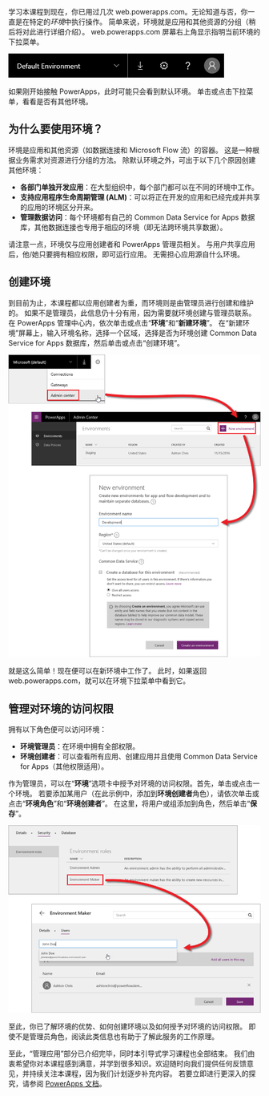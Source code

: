 学习本课程到现在，你已用过几次 web.powerapps.com。无论知道与否，你一直是在特定的*环境*中执行操作。 简单来说，环境就是应用和其他资源的分组（稍后将对此进行详细介绍）。 web.powerapps.com 屏幕右上角显示指明当前环境的下拉菜单。

![环境选取器](./media/learning-manage-environments/environment-picker.png)

如果刚开始接触 PowerApps，此时可能只会看到默认环境。 单击或点击下拉菜单，看看是否有其他环境。

## <a name="why-use-environments"></a>为什么要使用环境？
环境是应用和其他资源（如数据连接和 Microsoft Flow 流）的容器。 这是一种根据业务需求对资源进行分组的方法。 除默认环境之外，可出于以下几个原因创建其他环境：

* **各部门单独开发应用**：在大型组织中，每个部门都可以在不同的环境中工作。
* **支持应用程序生命周期管理 (ALM)**：可以将正在开发的应用和已经完成并共享的应用的环境区分开来。
* **管理数据访问**：每个环境都有自己的 Common Data Service for Apps 数据库，其他数据连接也专用于相应的环境（即无法跨环境共享数据）。

请注意一点，环境仅与应用创建者和 PowerApps 管理员相关。 与用户共享应用后，他/她只要拥有相应权限，即可运行应用。 无需担心应用源自什么环境。

## <a name="create-an-environment"></a>创建环境
到目前为止，本课程都以应用创建者为重，而环境则是由管理员进行创建和维护的。 如果不是管理员，此信息仍十分有用，因为需要就环境创建与管理员联系。 在 PowerApps 管理中心内，依次单击或点击“**环境**”和“**新建环境**”。 在“新建环境”屏幕上，输入环境名称，选择一个区域，选择是否为环境创建 Common Data Service for Apps 数据库，然后单击或点击“创建环境”。

![创建环境](./media/learning-manage-environments/create-environment.png)

就是这么简单！现在便可以在新环境中工作了。 此时，如果返回 web.powerapps.com，就可以在环境下拉菜单中看到它。

## <a name="manage-access-to-an-environment"></a>管理对环境的访问权限
拥有以下角色便可以访问环境：

* **环境管理员**：在环境中拥有全部权限。
* **环境创建者**：可以查看所有应用、创建应用并且使用 Common Data Service for Apps（其他权限适用）。

作为管理员，可以在“**环境**”选项卡中授予对环境的访问权限。首先，单击或点击一个环境。 若要添加某用户（在此示例中，添加到**环境创建者**角色），请依次单击或点击“**环境角色**”和“**环境创建者**”。 在这里，将用户或组添加到角色，然后单击“**保存**”。

![管理环境访问权限](./media/learning-manage-environments/environment-access.png)

至此，你已了解环境的优势、如何创建环境以及如何授予对环境的访问权限。 即使不是管理员角色，阅读此类信息也有助于了解此服务的工作原理。 

至此，“管理应用”部分已介绍完毕，同时本引导式学习课程也全部结束。 我们由衷希望你对本课程感到满意，并学到很多知识。欢迎随时向我们提供任何反馈意见，并持续关注本课程，因为我们计划逐步补充内容。 若要立即进行更深入的探究，请参阅 [PowerApps 文档](https://docs.microsoft.com/powerapps/)。 

